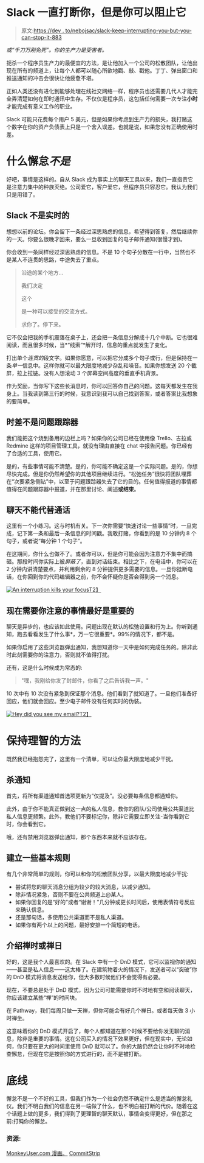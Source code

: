 # Slack 一直打断你，但是你可以阻止它

> 原文:[https://dev . to/nebojsac/slack-keep-interrupting-you-but-you-can-stop-it-883](https://dev.to/nebojsac/slack-keeps-interrupting-you-but-you-can-stop-it-883)

*或“千刀万剐免死”。你的生产力是受害者。*

扼杀一个程序员生产力的最便宜的方法，是让他加入一个公司的松散团队，让他出现在所有的频道上，让每个人都可以随心所欲地戳、敲、戳他。丁丁、弹出窗口和推送通知的冲击会很快让他疲惫不堪。

正如人类还没有进化到能够处理在线社交网络一样，程序员也还需要几代人才能完全弄清楚如何在即时通讯中生存。不仅仅是程序员，这包括任何需要一次专注**小时**才能完成有意义工作的职业。

Slack 可能只花费每个用户 5 美元，但是如果你考虑到生产力的损失，我打赌这个数字在你的资产负债表上只是一个舍入误差。也就是说，如果您没有正确使用时差。

# 什么懈怠*不是*

好吧，事情是这样的。自从 Slack 成为事实上的聊天工具以来，我们一直指责它是注意力集中的种族灭绝。公司爱它，客户爱它，但程序员只容忍它。我认为我们只是用错了。

## Slack 不是实时的

想想以前的论坛。你会留下一条经过深思熟虑的信息，希望得到答复，然后继续你的一天。你要么很晚才回来，要么一旦收到回复的电子邮件通知(很慢才到)。

你会收到一条同样经过深思熟虑的信息。不是 10 个句子分散在一行中，当然也不是某人不连贯的思路，中途失去了重点。

> 沿途的某个地方...
> 
> 我们决定
> 
> 这个
> 
> 是一种可以接受的交流方式。
> 
> 求你了。停下来。

它不仅会把我的手机震落在桌子上，还会把一条信息分解成十几个中断。它也很难阅读，而且很多时候，当*“线索”*解开时，信息的重点就发生了变化。

打出单个*连贯的*段文字。如果你愿意，可以把它分成多个句子或行，但是保持在一条*单一*信息中。这样你就可以最大限度地减少杂乱和噪音。如果你想发送 20 个截屏，拉上拉链。没有人想滚动 3 个屏幕空间高度的垂直手机背景。

作为奖励，当你写下这些长消息时，你可以回答你自己的问题。这每天都发生在我身上。当我读到第三行的时候，我意识到我可以自己找到答案，或者答案比我想象的要简单。

## 时差不是问题跟踪器

我们能把这个烧到备用的边栏上吗？如果你的公司已经在使用像 Trello、吉拉或 Redmine 这样的项目管理工具，就没有理由直接在 chat 中报告问题。你已经有了合适的工具，使用它。

是的，有些事情可能不清楚。是的，你可能不确定这是一个实际问题。是的，你想尽快完成。但是你仍然希望你的其他项目继续进行。“松弛任务”很快将团队埋葬在“次要紧急侧钻”中，以至于问题跟踪器失去了它的目的。任何值得报道的事情都值得在问题跟踪器中报道，并在那里讨论、阐述**或结束**。

## 聊天不能代替通话

这里有一个小练习。这与时机有关。下一次你需要“快速讨论一些事情”时，一旦完成，记下第一条和最后一条信息的时间戳。我敢打赌，你看到的是 10 分钟内 8 个句子，或者说“每分钟 1 个句子”。

在这期间，你什么也做不了。或者你可以，但是你可能会因为注意力不集中而搞砸。那段时间你实际上被*屏蔽了*，直到对话结束。相比之下，在电话中，你可以在 2 分钟内讲清楚要点，并利用剩余的 8 分钟提供更多需要的信息。一旦你挂断电话，在你回到你的代码编辑器之前，你不会怀疑你是否会得到另一个消息。

[![An interruption kills your focus](../Images/5e6dfc1a06ee19a204bcb3a5ba473756.png)T2】](https://res.cloudinary.com/practicaldev/image/fetch/s--RKgTglqG--/c_limit%2Cf_auto%2Cfl_progressive%2Cq_auto%2Cw_880/https://i.redd.it/o1gnotfxi4k01.png)

## 现在需要你注意的事情最好是重要的

聊天是异步的，也应该如此使用。问题出现在默认的松弛设置和行为上。你听到通知，跑去看看发生了什么事*，万一它很重要*。99%的情况下，都不是。

如果你启用了这些浏览器弹出通知，我想知道你一天中是如何完成任务的。除非此时此刻需要你的注意力，否则就不值得打扰。

还有，这是什么时候成为常态的:

> "嘿，我刚给你发了封邮件，你看了之后告诉我一声。"

10 次中有 10 次没有紧急到保证那个消息。他们看到了就知道了。一旦他们准备好回应，他们就会回应。至少电子邮件没有任何实时的伪装。

[![Hey did you see my email?](../Images/84f915b09d0b7ed70b49e33ebd735b46.png)T2】](https://res.cloudinary.com/practicaldev/image/fetch/s--Rurby22m--/c_limit%2Cf_auto%2Cfl_progressive%2Cq_auto%2Cw_880/https://www.commitstrip.com/wp-content/uploads/2017/05/Strip-Drivers-de-limprimante-non-install%25C3%25A9s-650-finalenglishUD-1.jpg)

# 保持理智的方法

既然我已经抱怨完了，这里有一个清单，可以让你最大限度地减少干扰。

## 杀通知

首先，将所有渠道通知首选项更新为“仅提及”。没必要每条信息都通知你。

此外，由于你不能真正做到这一点的私人信息，教你的团队/公司使用公共渠道比私人信息更频繁。此外，教他们不要标记你，除非它需要立即关注-当你看到它时，你会看到它。

哦，还有禁用浏览器弹出通知，那个东西本来就不应该存在。

## 建立一些基本规则

有几个非常简单的规则，你可以和你的松散团队分享，以最大限度地减少干扰:

*   尝试将您的聊天消息分组为较少的较大消息，以减少通知。
*   除非情况紧急，否则不要在公共频道上@某人。
*   如果你回复的是“好的”或者“谢谢！”几分钟或更长时间后，使用表情符号反应来确认信息。
*   还是那句话，多使用公共渠道而不是私人渠道。
*   如果你有两个以上的问题，最好安排一个简短的电话。

## 介绍禅时或禅日

好的，这是我个人最喜欢的。在 Slack 中有一个 DnD 模式，它可以监视你的通知——甚至是私人信息——这太棒了。在建筑物着火的情况下，发送者可以“突破”你的 DnD 模式将消息发送给你，但大多数时候他们不会觉得有必要。

现在，不要总是处于 DnD 模式，因为公司可能需要你时不时地有空和阅读聊天，你应该建立某些“禅”的时间块。

在 Pathway，我们每周只做一天禅，但你可能会有好几个禅日。或者每天做 3 小时禅坐。

这意味着你的 DnD 模式开启了，每个人都知道在那个时候不要给你发无聊的消息，除非是重要的事情。这在公司买入的情况下效果更好，但在现实中，无论如何，你只要在更大的时间里使用 DnD 就可以了。你的大脑仍然会让你时不时地检查懈怠，但现在它是按照你的方式进行的，而不是被打断。

# 底线

懈怠不是一个不好的工具，但我们作为一个社会仍然不确定什么是适当的懈怠礼仪。我们不明白我们的信息在另一端做了什么，也不明白被打断的代价。随着在这个话题上做的更多，我们得到了更理智的聊天默认，事情会变得更好，但在那之前:打盹你的懈怠。

### 资源:

[MonkeyUser.com 漫画。](https://i.redd.it/o1gnotfxi4k01.png)
[CommitStrip](https://www.commitstrip.com/wp-content/uploads/2017/05/Strip-Drivers-de-limprimante-non-install%C3%A9s-650-finalenglishUD-1.jpg)